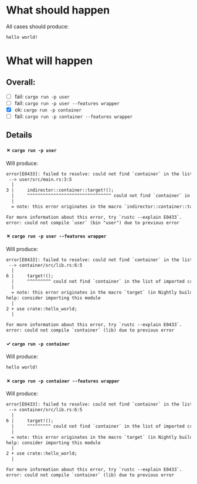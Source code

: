 # What should happen

All cases should produce:

```txt
hello world!
```

# What will happen

## Overall:

- [ ] fail: `cargo run -p user`
- [ ] fail: `cargo run -p user --features wrapper`
- [x] ok: `cargo run -p container`
- [ ] fail: `cargo run -p container --features wrapper`

 ## Details
#### ✗ `cargo run -p user`

Will produce:

```txt
error[E0433]: failed to resolve: could not find `container` in the list of imported crates
 --> user/src/main.rs:3:5
  |
3 |     indirector::container::target!();
  |     ^^^^^^^^^^^^^^^^^^^^^^^^^^^^^^^^ could not find `container` in the list of imported crates
  |
  = note: this error originates in the macro `indirector::container::target` (in Nightly builds, run with -Z macro-backtrace for more info)

For more information about this error, try `rustc --explain E0433`.
error: could not compile `user` (bin "user") due to previous error
```

#### ✗ `cargo run -p user --features wrapper`

Will produce:

```txt
error[E0433]: failed to resolve: could not find `container` in the list of imported crates
 --> container/src/lib.rs:6:5
  |
6 |     target!();
  |     ^^^^^^^^^ could not find `container` in the list of imported crates
  |
  = note: this error originates in the macro `target` (in Nightly builds, run with -Z macro-backtrace for more info)
help: consider importing this module
  |
2 + use crate::hello_world;
  |

For more information about this error, try `rustc --explain E0433`.
error: could not compile `container` (lib) due to previous error
```

#### ✓ `cargo run -p container`

Will produce:

```txt
hello world!
```

#### ✗ `cargo run -p container --features wrapper`

Will produce:

```txt
error[E0433]: failed to resolve: could not find `container` in the list of imported crates
 --> container/src/lib.rs:6:5
  |
6 |     target!();
  |     ^^^^^^^^^ could not find `container` in the list of imported crates
  |
  = note: this error originates in the macro `target` (in Nightly builds, run with -Z macro-backtrace for more info)
help: consider importing this module
  |
2 + use crate::hello_world;
  |

For more information about this error, try `rustc --explain E0433`.
error: could not compile `container` (lib) due to previous error
```

